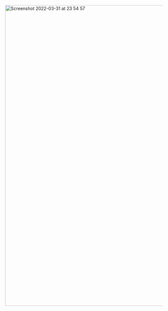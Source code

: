 
<img width="961" alt="Screenshot 2022-03-31 at 23 54 57" src="https://user-images.githubusercontent.com/89366347/161085398-ffb7f06d-600a-417c-9d58-e837193ae80c.png">
